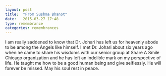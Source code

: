```yaml
---
layout: post
title:  "From Sushma Bhanot"
date:   2015-03-27 17:48
type: remembrance
categories: remembrances
---
```


I am really saddened to know that Dr. Johari has left us for heavenly abode to be among the Angels like himself. I met Dr. Johari about six years ago  when he came to share his wisdoms with our senior group at Share A Smile Chicago organization and he has left an indelible mark on my perspective of life. He taught me how to be a good human being and give selflessly. He will forever be missed. May his soul rest in peace.

